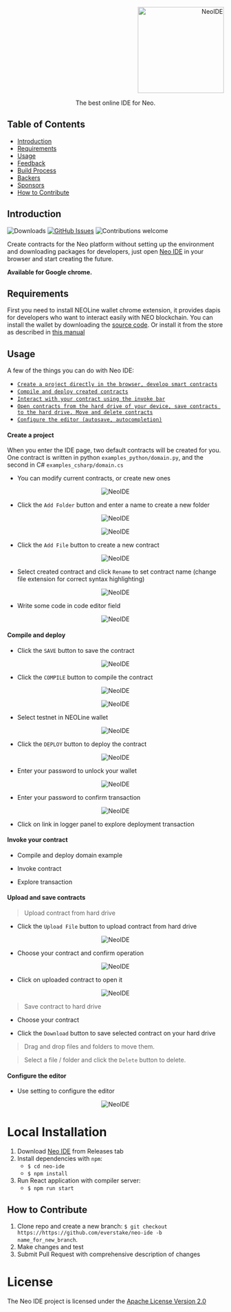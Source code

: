 <p align="right">
  <a href="https://neo.org/">
    <img alt="NeoIDE" title="NeoIDE" src="https://i.imgur.com/UYZ3MCh.png" width="200">
  </a>
</p>

<p align="center">
  The best online IDE for Neo.
</p>

## Table of Contents

- [Introduction](#introduction)
- [Requirements](#Requirements)
- [Usage](#usage)
- [Feedback](#feedback)
- [Build Process](#build-process)
- [Backers](#backers-)
- [Sponsors](#sponsors-)
- [How to Contribute](#how-to-contribute)

<!-- END doctoc generated TOC please keep comment here to allow auto update -->

## Introduction

![Downloads](https://img.shields.io/github/downloads/everstake/neo-ide/total)
[![GitHub Issues](https://img.shields.io/github/issues/everstake/neo-ide)](https://github.com/everstake/neo-ide/issues)
![Contributions welcome](https://img.shields.io/badge/contributions-welcome-orange.svg)
<!-- [![License](https://img.shields.io/badge/license-MIT-blue.svg)](https://opensource.org/licenses/MIT) -->


Create contracts for the Neo platform without setting up the environment and downloading packages for developers, just open [Neo IDE](http://neo-ide.com/) in your browser and start creating the future.

**Available for Google chrome.**

## Requirements

First you need to install NEOLine wallet chrome extension, it provides dapis for developers who want to interact easily with NEO blockchain. You can install the wallet by downloading the [source code](https://github.com/NeoNextClub/neoline/blob/master/install/en_US.md). Or install it from the store as described in [this manual](https://medium.com/@NE0NEXT/neoline-the-first-neo-wallet-plugin-218fac8558b2)

## Usage

A few of the things you can do with Neo IDE:

* [`Create a project directly in the browser, develop smart contracts`](#create-a-project)
* [`Compile and deploy created contracts`](#compile-and-deploy)
* [`Interact with your contract using the invoke bar`](#invoke-your-contract)
* [`Open contracts from the hard drive of your device, save contracts to the hard drive. Move and delete contracts`](#upload-and-save-contracts)
* [`Configure the editor (autosave, autocompletion)`](#configure-the-editor)

#### Create a project
When you enter the IDE page, two default contracts will be created for you. One contract is written in python `examples_python/domain.py`, and the second in C# `examples_csharp/domain.cs`

+ You can modify current contracts, or create new ones

<p align="center">
    <img alt="NeoIDE" title="NeoIDE" src="https://i.imgur.com/xcBhpuJ.png">
</p>

+ Click the `Add Folder` button and enter a name to create a new folder

<p align="center">
    <img alt="NeoIDE" title="NeoIDE" src="https://i.imgur.com/tqBRNsT.png">
</p>

<p align="center">
    <img alt="NeoIDE" title="NeoIDE" src="https://i.imgur.com/KPuzWY9.png">
</p>

+ Click the `Add File` button to create a new contract

<p align="center">
    <img alt="NeoIDE" title="NeoIDE" src="https://i.imgur.com/eafdEFn.png">
</p>

+ Select created contract and click `Rename` to set contract name (change file extension for correct syntax highlighting)

<p align="center">
    <img alt="NeoIDE" title="NeoIDE" src="https://i.imgur.com/4ugaIwh.png">
</p>

+ Write some code in code editor field

<p align="center">
    <img alt="NeoIDE" title="NeoIDE" src="https://i.imgur.com/fyfiBG4.png">
</p>


#### Compile and deploy

+ Click the `SAVE` button to save the contract

<p align="center">
    <img alt="NeoIDE" title="NeoIDE" src="https://i.imgur.com/Fh6YQpr.png">
</p>

+ Click the `COMPILE` button to compile the contract

<p align="center">
    <img alt="NeoIDE" title="NeoIDE" src="https://i.imgur.com/LwA9cRf.png">
</p>

<p align="center">
    <img alt="NeoIDE" title="NeoIDE" src="https://i.imgur.com/kYHWs0D.png">
</p>

+ Select testnet in NEOLine wallet

<p align="center">
    <img alt="NeoIDE" title="NeoIDE" src="https://i.imgur.com/rOIZAJY.png">
</p>

+ Click the `DEPLOY` button to deploy the contract

<p align="center">
    <img alt="NeoIDE" title="NeoIDE" src="https://i.imgur.com/ofU85CM.png">
</p>

+ Enter your password to unlock your wallet

<p align="center">
    <img alt="NeoIDE" title="NeoIDE" src="https://i.imgur.com/73PlFho.png">
</p>

+ Enter your password to confirm transaction

<p align="center">
    <img alt="NeoIDE" title="NeoIDE" src="https://i.imgur.com/PigkSkq.png">
</p>

+ Click on link in logger panel to explore deployment transaction

<!-- <p align="center">
    <img alt="NeoIDE" title="NeoIDE" src="https://i.imgur.com/JMXpckf.png">
</p> -->

#### Invoke your contract

+ Compile and deploy domain example

<!-- <p align="center">
    <img alt="NeoIDE" title="NeoIDE" src="https://i.imgur.com/JMXpckf.png" width="50px">
</p> -->

+ Invoke contract

<!-- <p align="center">
    <img alt="NeoIDE" title="NeoIDE" src="https://i.imgur.com/JMXpckf.png" width="50px">
</p> -->

+ Explore transaction

<!-- <p align="center">
    <img alt="NeoIDE" title="NeoIDE" src="https://i.imgur.com/JMXpckf.png" width="50px">
</p> -->

#### Upload and save contracts

> Upload contract from hard drive

+ Click the `Upload File` button to upload contract from hard drive

<p align="center">
    <img alt="NeoIDE" title="NeoIDE" src="https://i.imgur.com/at4ecCU.png">
</p>

+ Choose your contract and confirm operation

<p align="center">
    <img alt="NeoIDE" title="NeoIDE" src="https://i.imgur.com/1i5gXvf.png">
</p>

+ Click on uploaded contract to open it

<p align="center">
    <img alt="NeoIDE" title="NeoIDE" src="https://i.imgur.com/iSAkGGe.png">
</p>

> Save contract to hard drive

+ Choose your contract

+ Click the `Download` button to save selected contract on your hard drive

<!-- <p align="center">
    <img alt="NeoIDE" title="NeoIDE" src="https://i.imgur.com/JMXpckf.png" width="300px">
</p> -->

> Drag and drop files and folders to move them.

> Select a file / folder and click the `Delete` button to delete.

#### Configure the editor

+ Use setting to configure the editor

<p align="center">
    <img alt="NeoIDE" title="NeoIDE" src="https://i.imgur.com/RzSod2V.png">
</p>

# Local Installation

1. Download [Neo IDE](https://github.com/everstake/neo-ide/releases) from Releases tab
2. Install dependencies with `npm`:
    + `$ cd neo-ide`
    + `$ npm install`
3. Run React application with compiler server:
   + `$ npm run start`

**How to Contribute**
---

1. Clone repo and create a new branch: `$ git checkout https://https://github.com/everstake/neo-ide -b name_for_new_branch`.
2. Make changes and test
3. Submit Pull Request with comprehensive description of changes

# License

The Neo IDE project is licensed under the [Apache License Version 2.0](LICENSE)